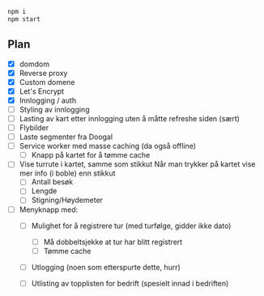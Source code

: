 ```Bash
npm i
npm start
```

## Plan

  - [x] domdom
  - [x] Reverse proxy
  - [x] Custom domene
  - [x] Let's Encrypt
  - [x] Innlogging / auth
  - [ ] Styling av innlogging
  - [ ] Lasting av kart etter innlogging uten å måtte refreshe siden (sært)
  - [ ] Flybilder
  - [ ] Laste segmenter fra Doogal
  - [ ] Service worker med masse caching (da også offline)
    - [ ] Knapp på kartet for å tømme cache
  - [ ] Vise turrute i kartet, samme som stikkut Når man trykker på kartet vise mer info (i boble) enn stikkut
    - [ ] Antall besøk
    - [ ] Lengde
    - [ ] Stigning/Høydemeter
  - [ ] Menyknapp med:
    - [ ] Mulighet for å registrere tur (med turfølge, gidder ikke dato)
      - [ ] Må dobbeltsjekke at tur har blitt registrert
      - [ ] Tømme cache
    - [ ] Utlogging (noen som etterspurte dette, hurr)
    - [ ] Utlisting av topplisten for bedrift (spesielt innad i bedriften)



